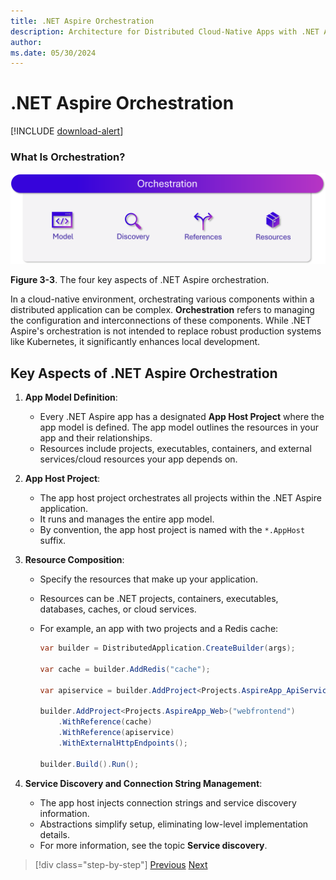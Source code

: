 ```yaml
---
title: .NET Aspire Orchestration
description: Architecture for Distributed Cloud-Native Apps with .NET Aspire & Containers | .NET Aspire Orchestration
author: 
ms.date: 05/30/2024
---
```


# .NET Aspire Orchestration

[!INCLUDE [download-alert](../includes/download-alert.md)]

### What Is Orchestration?

![A diagram with the four ideas behind orchestration. App model, discovery, references, and resources.](media/orchestration.png)

**Figure 3-3**. The four key aspects of .NET Aspire orchestration.

In a cloud-native environment, orchestrating various components within a distributed application can be complex. **Orchestration** refers to managing the configuration and interconnections of these components. While .NET Aspire's orchestration is not intended to replace robust production systems like Kubernetes, it significantly enhances local development.

## Key Aspects of .NET Aspire Orchestration

1. **App Model Definition**:
   - Every .NET Aspire app has a designated **App Host Project** where the app model is defined. The app model outlines the resources in your app and their relationships.
   - Resources include projects, executables, containers, and external services/cloud resources your app depends on.

2. **App Host Project**:
   - The app host project orchestrates all projects within the .NET Aspire application.
   - It runs and manages the entire app model.
   - By convention, the app host project is named with the `*.AppHost` suffix.

3. **Resource Composition**:
   - Specify the resources that make up your application.
   - Resources can be .NET projects, containers, executables, databases, caches, or cloud services.
   - For example, an app with two projects and a Redis cache:

     ```csharp
     var builder = DistributedApplication.CreateBuilder(args);
     
     var cache = builder.AddRedis("cache");
     
     var apiservice = builder.AddProject<Projects.AspireApp_ApiService>("apiservice");
     
     builder.AddProject<Projects.AspireApp_Web>("webfrontend")
         .WithReference(cache)
         .WithReference(apiservice)
         .WithExternalHttpEndpoints();
         
     builder.Build().Run();
     ```

4. **Service Discovery and Connection String Management**:
   - The app host injects connection strings and service discovery information.
   - Abstractions simplify setup, eliminating low-level implementation details.
   - For more information, see the topic **Service discovery**.

>[!div class="step-by-step"]
>[Previous](dot-net-aspire-overview.md)
>[Next](servicediscovery.md)
